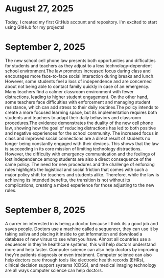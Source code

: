 # August 27, 2025
Today, I created my first GitHub account and repository. I'm excited to start using GitHub for my projects!
# September 2, 2025
The new school cell phone law presents both opportunities and difficulties for students and teachers as they adjust to a less technology-dependent school environment.The law promotes increased focus during class and encourages more face-to-face social interaction during breaks and lunch. However, some students feel a loss of independence and are concerned about not being able to contact family quickly in case of an emergency. Many teachers find a calmer classroom environment with fewer distractions, leading to higher student engagement. On the other hand, some teachers face difficulties with enforcement and managing student resistance, which can add stress to their daily routines.The policy intends to create a more focused learning space, but its implementation requires both students and teachers to adapt their daily behaviors and classroom procedures.The evidence demonstrates the duality of the new cell phone law, showing how the goal of reducing distractions has led to both positive and negative experiences for the school community. The increased focus in class and improved social connections are a direct result of students no longer being constantly engaged with their devices. This shows that the law is succeeding in its core mission of limiting technology distractions. However, the difficulty with emergency communication and the feelings of lost independence among students are also a direct consequence of the same policy. The need for new procedures and the challenge of enforcing rules highlights the logistical and social friction that comes with such a major policy shift for teachers and students alike. Therefore, while the law is achieving its intended benefits, the transition is not without its complications, creating a mixed experience for those adjusting to the new rules.

# September 8, 2025
A carrer im interested in is being a doctor because I think its a good job and saves people. Doctors use a machine called a sequencer, they can use it by taking saliva and placing it inside to get information and download a database of new virsus to see what you have. Almost all countries use a sequencer in they're healthcare systems, this will help doctors understand more and help faster. Computer science can also help doctors by improving they're patients diagnosis or even treatment. Computer science can also help doctors care through tools like electronic health records (EHRs), clinical decision support systems (CDSS), and medical imaging technology are all ways computer science can help doctors.
